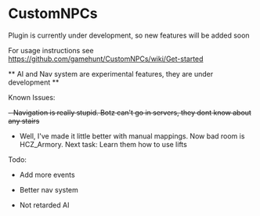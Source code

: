 # CustomNPCs
Plugin is currently under development, so new features will be added soon

For usage instructions see https://github.com/gamehunt/CustomNPCs/wiki/Get-started

** AI and Nav system are experimental features, they are under development **

Known Issues:

 ~~- Navigation is really stupid. Botz can't go in servers, they dont know about any stairs~~
 - Well, I've made it little better with manual mappings. Now bad room is HCZ_Armory. Next task: Learn them how to use lifts

Todo:

- Add more events

- Better nav system

- Not retarded AI
